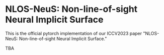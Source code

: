 # NLOS-NeuS: Non-line-of-sight Neural Implicit Surface
This is the official pytorch implementation of our ICCV2023 paper "NLOS-NeuS: Non-line-of-sight Neural Implicit Surface."

TBA